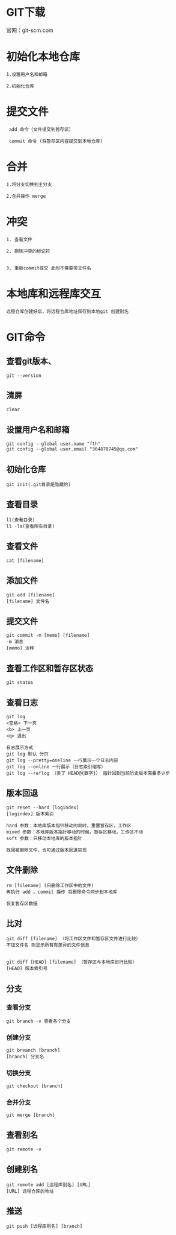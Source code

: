 # GIT下载
官网：git-scm.com

# 初始化本地仓库
```
1.设置用户名和邮箱

2.初始化仓库
```

# 提交文件
```
 add 命令（文件提交到暂存区）

 commit 命令 (将暂存区内容提交到本地仓库)

```

# 合并
```
1.将分支切换到主分支

2.合并操作 merge

```

# 冲突
```
1. 查看文件

2. 删除冲突的标记符


3. 重新commit提交 此时不需要带文件名 
```


# 本地库和远程库交互
```
远程仓库创建好后，将远程仓库地址保存到本地git 创建别名
```

# GIT命令

## 查看git版本、
```
git --version
```
## 清屏
```
clear
```

## 设置用户名和邮箱
```
git config --global user.name "fth"
git config --global user.email "364870745@qq.com"
```

## 初始化仓库
```
git init(.git目录是隐藏的)
```

## 查看目录
```
ll(查看目录)
ll -la(查看所有目录)
```

## 查看文件
```
cat [filename]
```

## 添加文件
```
git add [filename]
[filename] 文件名
```

## 提交文件
```
git commit -m [memo] [filename]
-m 消息
[memo] 注释
```

## 查看工作区和暂存区状态
```
git status
```

## 查看日志
```
git log
<空格> 下一页
<b> 上一页
<q> 退出

日志展示方式
git log 默认 分页
git log --pretty=oneline 一行展示一个日志内容
git log --online 一行展示（日志索引缩写）
git log --reflog （多了 HEAD@{数字}） 指针回到当前历史版本需要多少步
```

## 版本回退
```
git reset --hard [logindex]
[logindex] 版本索引

hard 参数：本地库版本指针移动的同时，重置暂存区，工作区
mixed 参数：本地库版本指针移动的时候，暂存区移动，工作区不动
soft 参数：只移动本地库的版本指针

找回被删除文件，也可通过版本回退实现
```

## 文件删除
```
rm [filename] (只删除工作区中的文件)
再执行 add ，commit 操作 将删除命令同步到本地库 

恢复暂存区数据
```

## 比对
```
git diff [filename] （将工作区文件和暂存区文件进行比较）
不加文件名 则显示所有有差异的文件信息


git diff [HEAD] [filename] （暂存区与本地库进行比较）
[HEAD] 版本索引号
```

## 分支

### 查看分支
```
git branch -v 查看各个分支
```

### 创建分支
```
git breanch [branch]
[branch] 分支名
```

### 切换分支
```
git checkout [branch]
```

### 合并分支
```
git merge [branch]
```

## 查看别名
```
git remote -v
```

## 创建别名
```
git remote add [远程库别名] [URL]
[URL] 远程仓库的地址
```

## 推送
```
git push [远程库别名] [branch]

```